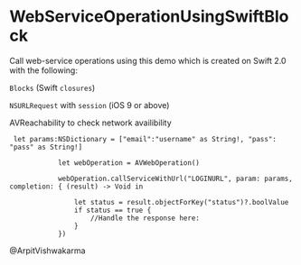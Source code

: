 # WebServiceOperationUsingSwiftBlock

Call web-service operations using this demo which is created on Swift 2.0 with the following:

`Blocks` (Swift `closures`)

`NSURLRequest` with `session` (iOS 9 or above)

AVReachability to check network availibility


```
 let params:NSDictionary = ["email":"username" as String!, "pass": "pass" as String!]
 
            let webOperation = AVWebOperation()
            
            webOperation.callServiceWithUrl("LOGINURL", param: params, completion: { (result) -> Void in
                
                let status = result.objectForKey("status")?.boolValue
                if status == true {
                    //Handle the response here:
                }
            })
```
@ArpitVishwakarma
